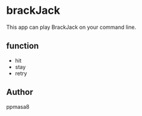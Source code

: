 # brackJack
This app can play BrackJack on your command line.

## function
- hit
- stay
- retry

## Author
ppmasa8

